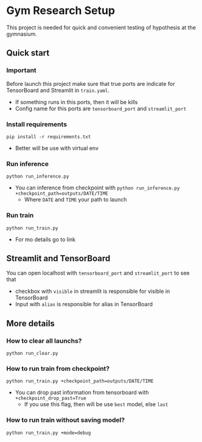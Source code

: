 # Gym Research Setup
This project is needed for quick and convenient testing of hypothesis at the gymnasium.
## Quick start
### Important
Before launch this project make sure that true ports are indicate for TensorBoard and Streamlit in `train.yaml`.
- If something runs in this ports, then it will be kills
- Config name for this ports are `tensorboard_port` and `streamlit_port`
### Install requirements
```
pip install -r requirements.txt
```
- Better will be use with virtual env
### Run inference
```
python run_inference.py
```
- You can inference from checkpoint with `python run_inference.py +checkpoint_path=outputs/DATE/TIME`
  - Where `DATE` and `TIME` your path to launch
### Run train
```
python run_train.py
```
- For mo details go to link
## Streamlit and TensorBoard
You can open localhost with `tensorboard_port` and `streamlit_port` to see that
- checkbox with `visible` in streamlit is responsible for visible in TensorBoard
- Input with `alias` is responsible for alias in TensorBoard

## More details
### How to clear all launchs?
```
python run_clear.py
```
### How to run train from checkpoint?
```
python run_train.py +checkpoint_path=outputs/DATE/TIME
```
- You can drop past information from tensorboard with `+checkpoint_drop_past=True`
  - If you use this flag, then will be use `best` model, else `last`
### How to run train without saving model? 
```
python run_train.py +mode=debug
```
